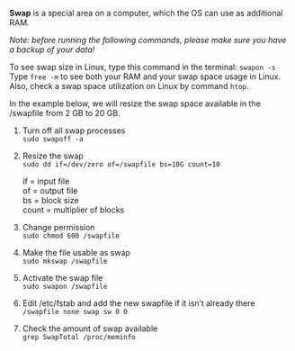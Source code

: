 **Swap** is a special area on a computer, which the OS can use as additional RAM.

*Note: before running the following commands, please make sure you have a backup of your data!*

To see swap size in Linux, type this command in the terminal: 
```swapon -s```  
Type ```free -m``` to see both your RAM and your swap space usage in Linux.  
Also, check a swap space utilization on Linux by command ```htop```.

In the example below, we will resize the swap space available in the /swapfile from 2 GB to 20 GB.

1. Turn off all swap processes  
```sudo swapoff -a```

2. Resize the swap  
```sudo dd if=/dev/zero of=/swapfile bs=10G count=10```

    if = input file  
    of = output file  
    bs = block size  
    count = multiplier of blocks  

3. Change permission  
```sudo chmod 600 /swapfile```

4. Make the file usable as swap  
```sudo mkswap /swapfile```

5. Activate the swap file  
```sudo swapon /swapfile```

6. Edit /etc/fstab and add the new swapfile if it isn’t already there  
```/swapfile none swap sw 0 0```


7. Check the amount of swap available  
```grep SwapTotal /proc/meminfo```
